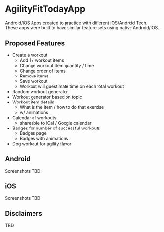 # AgilityFitTodayApp
Android/iOS Apps created to practice with different iOS/Android Tech. 
These apps were built to have similar feature sets using native Android/iOS.

## Proposed Features

- Create a workout
	- Add 1+ workout items
	- Change workout item quantity / time
	- Change order of items
	- Remove items
	- Save workout
	- Workout will guestimate time on each total workout
- Random workout generator
- Workout generator based on topic
- Workout item details
	- What is the item / how to do that exercise
	- w/ animations
- Calendar of workouts
	- shareable to iCal / Google calendar
- Badges for number of successful workouts
	- Badges page
	- Badges with animations
- Dog workout for agility flavor

## Android

Screenshots TBD

## iOS

Screenshots TBD

## Disclaimers

TBD
